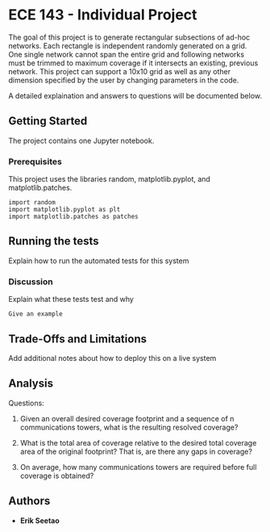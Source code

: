 # ECE 143 - Individual Project

The goal of this project is to generate rectangular subsections of ad-hoc networks. Each rectangle is independent randomly generated on a grid. One single network cannot span the entire grid and following networks must be trimmed to maximum coverage if it intersects an existing, previous network. This project can support a 10x10 grid as well as any other dimension specified by the user by changing parameters in the code.

A detailed explaination and answers to questions will be documented below. 

## Getting Started

The project contains one Jupyter notebook.

### Prerequisites

This project uses the libraries random, matplotlib.pyplot, and matplotlib.patches.

```
import random
import matplotlib.pyplot as plt
import matplotlib.patches as patches
```


## Running the tests

Explain how to run the automated tests for this system


### Discussion

Explain what these tests test and why

```
Give an example
```

## Trade-Offs and Limitations

Add additional notes about how to deploy this on a live system

## Analysis

Questions:

1. Given an overall desired coverage footprint and a sequence of n communications
towers, what is the resulting resolved coverage?

2. What is the total area of coverage relative to the desired total coverage area of the
original footprint? That is, are there any gaps in coverage?

3. On average, how many communications towers are required before full coverage is
obtained?

## Authors

* **Erik Seetao** 


